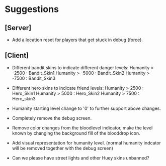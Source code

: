 Suggestions
===========

[Server]
--------

* Add a location reset for players that get stuck in debug (force). 

[Client]
--------

* Different bandit skins to indicate different danger levels:
	Humanity > -2500 : Bandit_Skin1
	Humanity > -5000 : Bandit_Skin2
	Humanity > -7500 : Bandit_Skin3

* Different hero skins to indicate friend levels:
	Humanity > 2500 : Hero_Skin1
	Humanity > 5000 : Hero_Skin2
	Humanity > 7500 : Hero_skin3

* Humanity starting level change to '0' to further support above changes.

* Completely remove the debug screen.

* Remove color changes from the bloodlevel indicator, make the level known by changing the background fill of the blooddrop icon.

* Add visual representation for humanity level. (normal humanity indcator will be removed together with the debug screen)
* Can we please have street lights and other Huey skins unbanned?